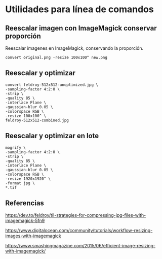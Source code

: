# Utilidades para línea de comandos

## Reescalar imagen con ImageMagick conservar proporción

Reescalar imagenes en ImageMagick, conservando la proporción.

```
convert original.png -resize 100x100^ new.png

```

## Reescalar y optimizar

```
convert feldroy-512x512-unoptimized.jpg \
-sampling-factor 4:2:0 \
-strip \
-quality 85 \
-interlace Plane \
-gaussian-blur 0.05 \
-colorspace RGB \
-resize 100x100^ \
feldroy-512x512-combined.jpg 
```

## Reescalar y optimizar en lote


```
mogrify \
-sampling-factor 4:2:0 \
-strip \
-quality 85 \
-interlace Plane \
-gaussian-blur 0.05 \
-colorspace RGB \
-resize 1920x1920^ \
-format jpg \
*.tif
```

## Referencias

https://dev.to/feldroy/til-strategies-for-compressing-jpg-files-with-imagemagick-5fn9

https://www.digitalocean.com/community/tutorials/workflow-resizing-images-with-imagemagick

https://www.smashingmagazine.com/2015/06/efficient-image-resizing-with-imagemagick/
